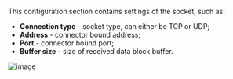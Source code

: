 This configuration section contains settings of the socket, such as:

- **Connection type** - socket type, can either be TCP or UDP;
- **Address** - connector bound address;
- **Port** - connector bound port;
- **Buffer size** - size of received data block buffer.

![image](https://img.thingsboard.io/gateway/socket-connector/socket-basic-section-1-ce.png)
